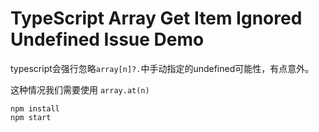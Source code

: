 TypeScript Array Get Item Ignored Undefined Issue Demo
===========================

typescript会强行忽略`array[n]?.`中手动指定的undefined可能性，有点意外。

这种情况我们需要使用 `array.at(n)`


```
npm install
npm start
```

